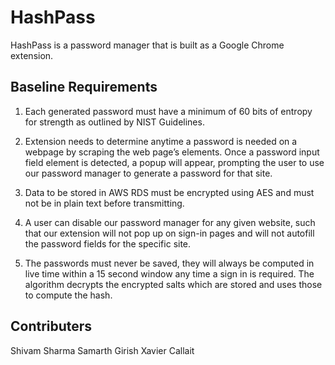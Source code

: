 # HashPass 

HashPass is a password manager that is built as a Google Chrome extension. 

## Baseline Requirements

1. Each generated password must have a minimum of 60 bits of entropy for strength as outlined by NIST Guidelines. 

2. Extension needs to determine anytime a password is needed on a webpage by scraping the web page’s elements. Once a password input field element is detected, a popup will appear, prompting the user to use our password manager to generate a password for that site.

3. Data to be stored in AWS RDS must be encrypted using AES and must not be in plain text before transmitting.

4. A user can disable our password manager for any given website, such that our extension will not pop up on sign-in pages and will not autofill the password fields for the specific site. 

5. The passwords must never be saved, they will always be computed in live time within a 15 second window any time a sign in is required. The algorithm decrypts the encrypted salts which are stored and uses those to compute the hash.

## Contributers

Shivam Sharma
Samarth Girish
Xavier Callait